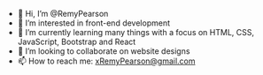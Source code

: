 - 👋 Hi, I’m @RemyPearson
- 👀 I’m interested in front-end development
- 🌱 I’m currently learning many things with a focus on HTML, CSS, JavaScript, Bootstrap and React
- 💞️ I’m looking to collaborate on website designs
- 📫 How to reach me: xRemyPearson@gmail.com

<!---
RemyPearson/RemyPearson is a ✨ special ✨ repository because its `README.md` (this file) appears on your GitHub profile.
You can click the Preview link to take a look at your changes.
--->
